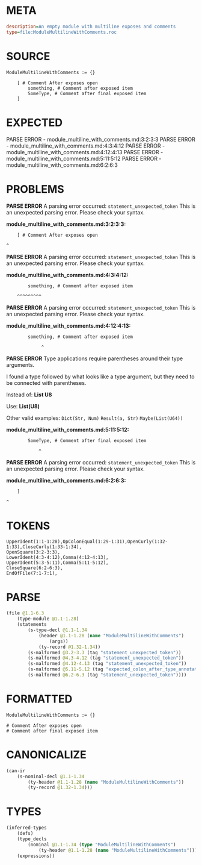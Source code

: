 # META
~~~ini
description=An empty module with multiline exposes and comments
type=file:ModuleMultilineWithComments.roc
~~~
# SOURCE
~~~roc
ModuleMultilineWithComments := {}

	[ # Comment After exposes open
		something, # Comment after exposed item
		SomeType, # Comment after final exposed item
	]
~~~
# EXPECTED
PARSE ERROR - module_multiline_with_comments.md:3:2:3:3
PARSE ERROR - module_multiline_with_comments.md:4:3:4:12
PARSE ERROR - module_multiline_with_comments.md:4:12:4:13
PARSE ERROR - module_multiline_with_comments.md:5:11:5:12
PARSE ERROR - module_multiline_with_comments.md:6:2:6:3
# PROBLEMS
**PARSE ERROR**
A parsing error occurred: `statement_unexpected_token`
This is an unexpected parsing error. Please check your syntax.

**module_multiline_with_comments.md:3:2:3:3:**
```roc
	[ # Comment After exposes open
```
	^


**PARSE ERROR**
A parsing error occurred: `statement_unexpected_token`
This is an unexpected parsing error. Please check your syntax.

**module_multiline_with_comments.md:4:3:4:12:**
```roc
		something, # Comment after exposed item
```
		^^^^^^^^^


**PARSE ERROR**
A parsing error occurred: `statement_unexpected_token`
This is an unexpected parsing error. Please check your syntax.

**module_multiline_with_comments.md:4:12:4:13:**
```roc
		something, # Comment after exposed item
```
		         ^


**PARSE ERROR**
Type applications require parentheses around their type arguments.

I found a type followed by what looks like a type argument, but they need to be connected with parentheses.

Instead of:
    **List U8**

Use:
    **List(U8)**

Other valid examples:
    `Dict(Str, Num)`
    `Result(a, Str)`
    `Maybe(List(U64))`

**module_multiline_with_comments.md:5:11:5:12:**
```roc
		SomeType, # Comment after final exposed item
```
		        ^


**PARSE ERROR**
A parsing error occurred: `statement_unexpected_token`
This is an unexpected parsing error. Please check your syntax.

**module_multiline_with_comments.md:6:2:6:3:**
```roc
	]
```
	^


# TOKENS
~~~zig
UpperIdent(1:1-1:28),OpColonEqual(1:29-1:31),OpenCurly(1:32-1:33),CloseCurly(1:33-1:34),
OpenSquare(3:2-3:3),
LowerIdent(4:3-4:12),Comma(4:12-4:13),
UpperIdent(5:3-5:11),Comma(5:11-5:12),
CloseSquare(6:2-6:3),
EndOfFile(7:1-7:1),
~~~
# PARSE
~~~clojure
(file @1.1-6.3
	(type-module @1.1-1.28)
	(statements
		(s-type-decl @1.1-1.34
			(header @1.1-1.28 (name "ModuleMultilineWithComments")
				(args))
			(ty-record @1.32-1.34))
		(s-malformed @3.2-3.3 (tag "statement_unexpected_token"))
		(s-malformed @4.3-4.12 (tag "statement_unexpected_token"))
		(s-malformed @4.12-4.13 (tag "statement_unexpected_token"))
		(s-malformed @5.11-5.12 (tag "expected_colon_after_type_annotation"))
		(s-malformed @6.2-6.3 (tag "statement_unexpected_token"))))
~~~
# FORMATTED
~~~roc
ModuleMultilineWithComments := {}

# Comment After exposes open
# Comment after final exposed item
~~~
# CANONICALIZE
~~~clojure
(can-ir
	(s-nominal-decl @1.1-1.34
		(ty-header @1.1-1.28 (name "ModuleMultilineWithComments"))
		(ty-record @1.32-1.34)))
~~~
# TYPES
~~~clojure
(inferred-types
	(defs)
	(type_decls
		(nominal @1.1-1.34 (type "ModuleMultilineWithComments")
			(ty-header @1.1-1.28 (name "ModuleMultilineWithComments"))))
	(expressions))
~~~
